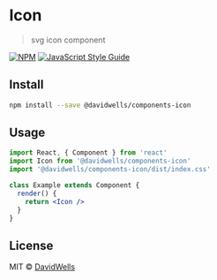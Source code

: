 # Icon

> svg icon component

[![NPM](https://img.shields.io/npm/v/forms.svg)](https://www.npmjs.com/package/forms) [![JavaScript Style Guide](https://img.shields.io/badge/code_style-standard-brightgreen.svg)](https://standardjs.com)

## Install

```bash
npm install --save @davidwells/components-icon
```

## Usage

```jsx
import React, { Component } from 'react'
import Icon from '@davidwells/components-icon'
import '@davidwells/components-icon/dist/index.css'

class Example extends Component {
  render() {
    return <Icon />
  }
}
```

## License

MIT © [DavidWells](https://github.com/DavidWells)
